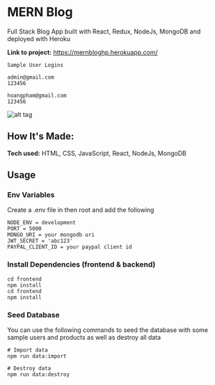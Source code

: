 # MERN Blog

Full Stack Blog App built with React, Redux, NodeJs, MongoDB and deployed with Heroku

**Link to project:** https://mernbloghp.herokuapp.com/

```
Sample User Logins

admin@gmail.com
123456

hoangpham@gmail.com
123456

```

![alt tag](http://placecorgi.com/1200/650)

## How It's Made:

**Tech used:** HTML, CSS, JavaScript, React, NodeJs, MongoDB

## Usage

### Env Variables

Create a .env file in then root and add the following

```
NODE_ENV = development
PORT = 5000
MONGO_URI = your mongodb uri
JWT_SECRET = 'abc123'
PAYPAL_CLIENT_ID = your paypal client id
```

### Install Dependencies (frontend & backend)

```
cd frontend
npm install
cd frontend
npm install
```

### Seed Database

You can use the following commands to seed the database with some sample users and products as well as destroy all data

```
# Import data
npm run data:import

# Destroy data
npm run data:destroy
```
